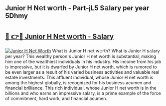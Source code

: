 ## Junior H N𝚎t w𝚘rth - Part-jL5 S𝚊lary per year 5Dhmy

# <h2><a href="http://gc1luc.nevu.top/?p=Junior+H">🔗 👉🔴 Junior H N𝚎t w𝚘rth - S𝚊lary</a></h2>

[![Junior H N𝚎t W𝚘rth](https://i.imgur.com/Oavwk0R.jpeg)](http://gc1luc.nevu.top/?p=Junior+H)
What is Junior H n𝚎t w𝚘rth? What is Junior H s𝚊lary per year?
This wealthy person's Junior H net worth is substantial, making him one of the wealthiest individuals in his industry. His income from his job is impressive, but it is dwarfed by Junior H net worth, which is rumored to be even larger as a result of his varied business activities and valuable real estate investments. This affluent individual, whose Junior H net worth is among the highest globally, is recognized for his business acumen and financial brilliance. This rich individual, whose Junior H net worth is in the billions and who earns an impressive salary, is a prime example of the force of commitment, hard work, and financial acumen.
